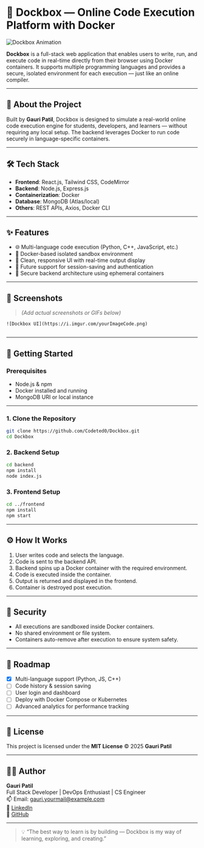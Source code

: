 
# 🚀 Dockbox — Online Code Execution Platform with Docker

![Dockbox Animation](https://your-gif-or-animation-url.com)

**Dockbox** is a full-stack web application that enables users to write, run, and execute code in real-time directly from their browser using Docker containers. It supports multiple programming languages and provides a secure, isolated environment for each execution — just like an online compiler.

---

## 🧠 About the Project

Built by **Gauri Patil**, Dockbox is designed to simulate a real-world online code execution engine for students, developers, and learners — without requiring any local setup. The backend leverages Docker to run code securely in language-specific containers.

---

## 🛠️ Tech Stack

- **Frontend**: React.js, Tailwind CSS, CodeMirror
- **Backend**: Node.js, Express.js
- **Containerization**: Docker
- **Database**: MongoDB (Atlas/local)
- **Others**: REST APIs, Axios, Docker CLI

---

## ✨ Features

- 🌐 Multi-language code execution (Python, C++, JavaScript, etc.)
- 🐳 Docker-based isolated sandbox environment
- 📄 Clean, responsive UI with real-time output display
- 🧠 Future support for session-saving and authentication
- 🔐 Secure backend architecture using ephemeral containers

---

## 📸 Screenshots

> *(Add actual screenshots or GIFs below)*

```
![Dockbox UI](https://i.imgur.com/yourImageCode.png)


```

---

## 🚀 Getting Started

### Prerequisites
- Node.js & npm
- Docker installed and running
- MongoDB URI or local instance

---

### 1. Clone the Repository

```bash
git clone https://github.com/Codeted0/Dockbox.git
cd Dockbox
```

### 2. Backend Setup

```bash
cd backend
npm install
node index.js
```

### 3. Frontend Setup

```bash
cd ../frontend
npm install
npm start
```

---

## ⚙️ How It Works

1. User writes code and selects the language.
2. Code is sent to the backend API.
3. Backend spins up a Docker container with the required environment.
4. Code is executed inside the container.
5. Output is returned and displayed in the frontend.
6. Container is destroyed post execution.

---

## 🔐 Security

- All executions are sandboxed inside Docker containers.
- No shared environment or file system.
- Containers auto-remove after execution to ensure system safety.

---

## 🚧 Roadmap

- [x] Multi-language support (Python, JS, C++)
- [ ] Code history & session saving
- [ ] User login and dashboard
- [ ] Deploy with Docker Compose or Kubernetes
- [ ] Advanced analytics for performance tracking

---

## 📜 License

This project is licensed under the **MIT License** © 2025 **Gauri Patil**

---

## 🙋‍♀️ Author

**Gauri Patil**  
Full Stack Developer | DevOps Enthusiast | CS Engineer  
📫 Email: gauri.yourmail@example.com  
🔗 [LinkedIn](www.linkedin.com/in/gauri-patil-196009263)  
🐙 [GitHub](https://github.com/Codeted0)

---

> 💡 “The best way to learn is by building — Dockbox is my way of learning, exploring, and creating.”
